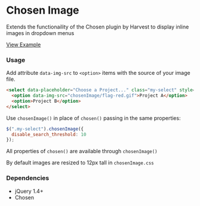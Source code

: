 # Chosen Image

Extends the functionaility of the Chosen plugin by Harvest to display inline images in dropdown menus

[View Example](http://djgrant.github.com/chosen-image/example.html)

### Usage

Add attribute `data-img-src` to `<option>` items with the source of your image file.

```html
<select data-placeholder="Choose a Project..." class="my-select" style="width:350px;" tabindex="2">
  <option data-img-src="chosenImage/flag-red.gif">Project A</option> 
  <option>Project B</option> 
</select>
```

Use `chosenImage()` in place of `chosen()` passing in the same properties:

```js
$(".my-select").chosenImage({
  disable_search_threshold: 10 
});
```

All properties of `chosen()` are available through `chosenImage()`

By default images are resized to 12px tall in `chosenImage.css`
  
### Dependencies

- jQuery 1.4+
- Chosen